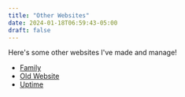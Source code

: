 ```yaml
---
title: "Other Websites"
date: 2024-01-18T06:59:43-05:00
draft: false
---
```

Here's some other websites I've made and manage!

- [Family](https://family.willjasen.com)
- [Old Website](https://old.willjasen.com)
- [Uptime](https://uptime.willjasen.com)

